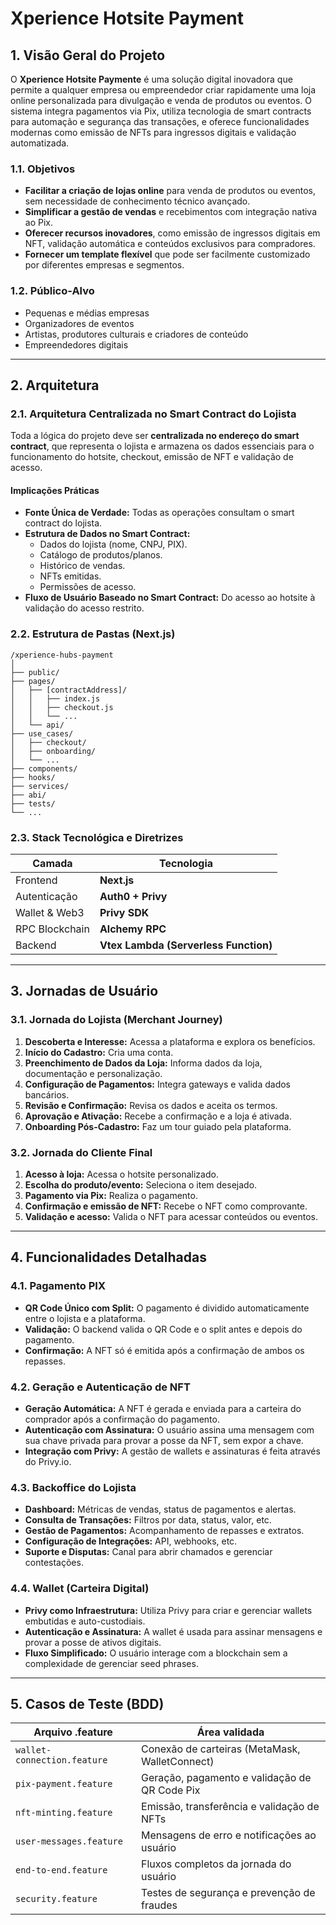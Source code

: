 # Xperience Hotsite Payment

## 1. Visão Geral do Projeto

O **Xperience Hotsite Paymente** é uma solução digital inovadora que permite a qualquer empresa ou empreendedor criar rapidamente uma loja online personalizada para divulgação e venda de produtos ou eventos. O sistema integra pagamentos via Pix, utiliza tecnologia de smart contracts para automação e segurança das transações, e oferece funcionalidades modernas como emissão de NFTs para ingressos digitais e validação automatizada.

### 1.1. Objetivos

- **Facilitar a criação de lojas online** para venda de produtos ou eventos, sem necessidade de conhecimento técnico avançado.
- **Simplificar a gestão de vendas** e recebimentos com integração nativa ao Pix.
- **Oferecer recursos inovadores**, como emissão de ingressos digitais em NFT, validação automática e conteúdos exclusivos para compradores.
- **Fornecer um template flexível** que pode ser facilmente customizado por diferentes empresas e segmentos.

### 1.2. Público-Alvo

- Pequenas e médias empresas
- Organizadores de eventos
- Artistas, produtores culturais e criadores de conteúdo
- Empreendedores digitais

---

## 2. Arquitetura

### 2.1. Arquitetura Centralizada no Smart Contract do Lojista

Toda a lógica do projeto deve ser **centralizada no endereço do smart contract**, que representa o lojista e armazena os dados essenciais para o funcionamento do hotsite, checkout, emissão de NFT e validação de acesso.

#### Implicações Práticas

- **Fonte Única de Verdade:** Todas as operações consultam o smart contract do lojista.
- **Estrutura de Dados no Smart Contract:**
  - Dados do lojista (nome, CNPJ, PIX).
  - Catálogo de produtos/planos.
  - Histórico de vendas.
  - NFTs emitidas.
  - Permissões de acesso.
- **Fluxo de Usuário Baseado no Smart Contract:** Do acesso ao hotsite à validação do acesso restrito.

### 2.2. Estrutura de Pastas (Next.js)

```
/xperience-hubs-payment
│
├── public/
├── pages/
│   ├── [contractAddress]/
│   │   ├── index.js
│   │   ├── checkout.js
│   │   └── ...
│   └── api/
├── use_cases/
│   ├── checkout/
│   ├── onboarding/
│   └── ...
├── components/
├── hooks/
├── services/
├── abi/
├── tests/
└── ...
```

### 2.3. Stack Tecnológica e Diretrizes

| Camada         | Tecnologia                               |
|----------------|------------------------------------------|
| Frontend       | **Next.js**                              |
| Autenticação   | **Auth0 + Privy**                        |
| Wallet & Web3  | **Privy SDK**                            |
| RPC Blockchain | **Alchemy RPC**                          |
| Backend        | **Vtex Lambda (Serverless Function)**     |

---

## 3. Jornadas de Usuário

### 3.1. Jornada do Lojista (Merchant Journey)

1.  **Descoberta e Interesse:** Acessa a plataforma e explora os benefícios.
2.  **Início do Cadastro:** Cria uma conta.
3.  **Preenchimento de Dados da Loja:** Informa dados da loja, documentação e personalização.
4.  **Configuração de Pagamentos:** Integra gateways e valida dados bancários.
5.  **Revisão e Confirmação:** Revisa os dados e aceita os termos.
6.  **Aprovação e Ativação:** Recebe a confirmação e a loja é ativada.
7.  **Onboarding Pós-Cadastro:** Faz um tour guiado pela plataforma.

### 3.2. Jornada do Cliente Final

1.  **Acesso à loja:** Acessa o hotsite personalizado.
2.  **Escolha do produto/evento:** Seleciona o item desejado.
3.  **Pagamento via Pix:** Realiza o pagamento.
4.  **Confirmação e emissão de NFT:** Recebe o NFT como comprovante.
5.  **Validação e acesso:** Valida o NFT para acessar conteúdos ou eventos.

---

## 4. Funcionalidades Detalhadas

### 4.1. Pagamento PIX

- **QR Code Único com Split:** O pagamento é dividido automaticamente entre o lojista e a plataforma.
- **Validação:** O backend valida o QR Code e o split antes e depois do pagamento.
- **Confirmação:** A NFT só é emitida após a confirmação de ambos os repasses.

### 4.2. Geração e Autenticação de NFT

- **Geração Automática:** A NFT é gerada e enviada para a carteira do comprador após a confirmação do pagamento.
- **Autenticação com Assinatura:** O usuário assina uma mensagem com sua chave privada para provar a posse da NFT, sem expor a chave.
- **Integração com Privy:** A gestão de wallets e assinaturas é feita através do Privy.io.

### 4.3. Backoffice do Lojista

- **Dashboard:** Métricas de vendas, status de pagamentos e alertas.
- **Consulta de Transações:** Filtros por data, status, valor, etc.
- **Gestão de Pagamentos:** Acompanhamento de repasses e extratos.
- **Configuração de Integrações:** API, webhooks, etc.
- **Suporte e Disputas:** Canal para abrir chamados e gerenciar contestações.

### 4.4. Wallet (Carteira Digital)

- **Privy como Infraestrutura:** Utiliza Privy para criar e gerenciar wallets embutidas e auto-custodiais.
- **Autenticação e Assinatura:** A wallet é usada para assinar mensagens e provar a posse de ativos digitais.
- **Fluxo Simplificado:** O usuário interage com a blockchain sem a complexidade de gerenciar seed phrases.

---

## 5. Casos de Teste (BDD)

| Arquivo .feature           | Área validada                                   |
|----------------------------|-------------------------------------------------|
| `wallet-connection.feature`  | Conexão de carteiras (MetaMask, WalletConnect)  |
| `pix-payment.feature`        | Geração, pagamento e validação de QR Code Pix   |
| `nft-minting.feature`        | Emissão, transferência e validação de NFTs      |
| `user-messages.feature`      | Mensagens de erro e notificações ao usuário     |
| `end-to-end.feature`         | Fluxos completos da jornada do usuário          |
| `security.feature`           | Testes de segurança e prevenção de fraudes      |
